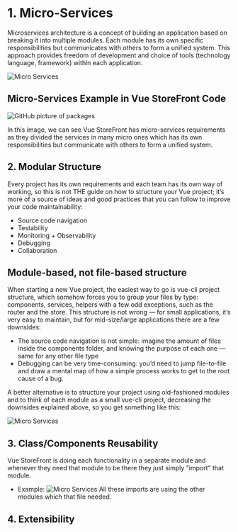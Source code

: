 
# 1. Micro-Services
Microservices architecture is a concept of building an application based on breaking it into multiple modules. Each module has its own specific responsibilities but communicates with others to form a unified system. This approach provides freedom of development and choice of tools (technology language, framework) within each application.

![Micro Services](https://i.imgur.com/ELcmMjy.png)

## Micro-Services Example in Vue StoreFront Code

![GitHub picture of packages](https://i.imgur.com/gEN73AD.png)

In this image, we can see Vue StoreFront has
micro-services requirements as they divided the services in many micro ones which has its own responsibilities
but communicate with others to form a unified system.
## 2. Modular Structure
Every project has its own requirements and each team has its own way of working, so this is not THE guide on how to structure your Vue project; it’s more of a source of ideas and good practices that you can follow to improve your code maintainability:

- Source code navigation
- Testability
- Monitoring + Observability
- Debugging
- Collaboration

## Module-based, not file-based structure

When starting a new Vue project, the easiest way to go is vue-cli project structure, which somehow forces you to group your files by type: components, services, helpers with a few odd exceptions, such as the router and the store. This structure is not wrong — for small applications, it’s very easy to maintain, but for mid-size/large applications there are a few downsides:
- The source code navigation is not simple: imagine the amount of files inside the components folder, and knowing the purpose of each one — same for any other file type
- Debugging can be very time-consuming: you’d need to jump file-to-file and draw a mental map of how a simple process works to get to the root cause of a bug.

A better alternative is to structure your project using old-fashioned modules and to think of each module as a small vue-cli project, decreasing the downsides explained above, so you get something like this:


![Micro Services](https://i.imgur.com/tln2Yys.png)


## 3. Class/Components Reusability

Vue StoreFront is doing each functionality in a separate module and whenever they need that module to be there they just simply "import" that module.

- Example: ![Micro Services](https://i.imgur.com/HnZcfKJ.png)
All these imports are using the other modules which that file needed.

## 4. Extensibility
